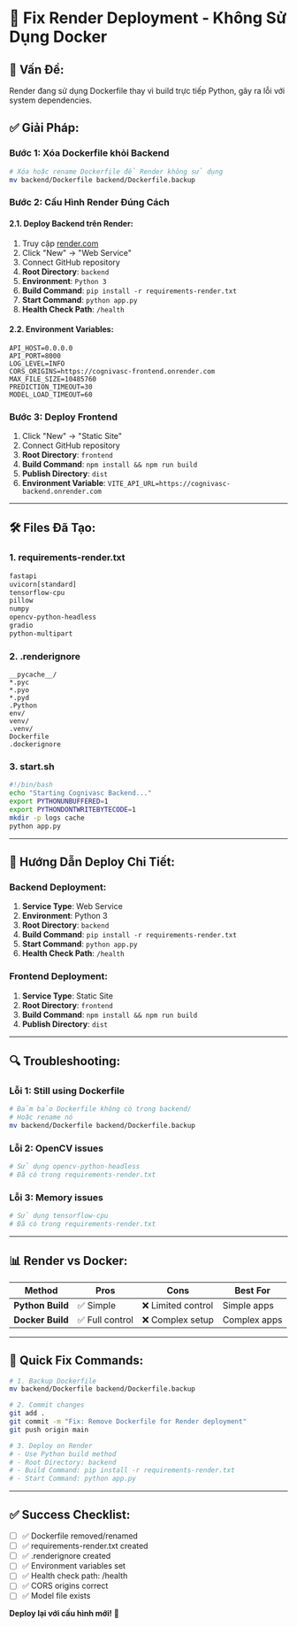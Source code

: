 # 🔧 Fix Render Deployment - Không Sử Dụng Docker

## 🚨 **Vấn Đề:**
Render đang sử dụng Dockerfile thay vì build trực tiếp Python, gây ra lỗi với system dependencies.

## ✅ **Giải Pháp:**

### **Bước 1: Xóa Dockerfile khỏi Backend**
```bash
# Xóa hoặc rename Dockerfile để Render không sử dụng
mv backend/Dockerfile backend/Dockerfile.backup
```

### **Bước 2: Cấu Hình Render Đúng Cách**

#### **2.1. Deploy Backend trên Render:**
1. Truy cập [render.com](https://render.com)
2. Click "New" → "Web Service"
3. Connect GitHub repository
4. **Root Directory**: `backend`
5. **Environment**: `Python 3`
6. **Build Command**: `pip install -r requirements-render.txt`
7. **Start Command**: `python app.py`
8. **Health Check Path**: `/health`

#### **2.2. Environment Variables:**
```env
API_HOST=0.0.0.0
API_PORT=8000
LOG_LEVEL=INFO
CORS_ORIGINS=https://cognivasc-frontend.onrender.com
MAX_FILE_SIZE=10485760
PREDICTION_TIMEOUT=30
MODEL_LOAD_TIMEOUT=60
```

### **Bước 3: Deploy Frontend**
1. Click "New" → "Static Site"
2. Connect GitHub repository
3. **Root Directory**: `frontend`
4. **Build Command**: `npm install && npm run build`
5. **Publish Directory**: `dist`
6. **Environment Variable**: `VITE_API_URL=https://cognivasc-backend.onrender.com`

---

## 🛠️ **Files Đã Tạo:**

### **1. requirements-render.txt**
```txt
fastapi
uvicorn[standard]
tensorflow-cpu
pillow
numpy
opencv-python-headless
gradio
python-multipart
```

### **2. .renderignore**
```
__pycache__/
*.pyc
*.pyo
*.pyd
.Python
env/
venv/
.venv/
Dockerfile
.dockerignore
```

### **3. start.sh**
```bash
#!/bin/bash
echo "Starting Cognivasc Backend..."
export PYTHONUNBUFFERED=1
export PYTHONDONTWRITEBYTECODE=1
mkdir -p logs cache
python app.py
```

---

## 🚀 **Hướng Dẫn Deploy Chi Tiết:**

### **Backend Deployment:**
1. **Service Type**: Web Service
2. **Environment**: Python 3
3. **Root Directory**: `backend`
4. **Build Command**: `pip install -r requirements-render.txt`
5. **Start Command**: `python app.py`
6. **Health Check Path**: `/health`

### **Frontend Deployment:**
1. **Service Type**: Static Site
2. **Root Directory**: `frontend`
3. **Build Command**: `npm install && npm run build`
4. **Publish Directory**: `dist`

---

## 🔍 **Troubleshooting:**

### **Lỗi 1: Still using Dockerfile**
```bash
# Đảm bảo Dockerfile không có trong backend/
# Hoặc rename nó
mv backend/Dockerfile backend/Dockerfile.backup
```

### **Lỗi 2: OpenCV issues**
```bash
# Sử dụng opencv-python-headless
# Đã có trong requirements-render.txt
```

### **Lỗi 3: Memory issues**
```bash
# Sử dụng tensorflow-cpu
# Đã có trong requirements-render.txt
```

---

## 📊 **Render vs Docker:**

| Method | Pros | Cons | Best For |
|--------|------|------|----------|
| **Python Build** | ✅ Simple | ❌ Limited control | Simple apps |
| **Docker Build** | ✅ Full control | ❌ Complex setup | Complex apps |

---

## 🎯 **Quick Fix Commands:**

```bash
# 1. Backup Dockerfile
mv backend/Dockerfile backend/Dockerfile.backup

# 2. Commit changes
git add .
git commit -m "Fix: Remove Dockerfile for Render deployment"
git push origin main

# 3. Deploy on Render
# - Use Python build method
# - Root Directory: backend
# - Build Command: pip install -r requirements-render.txt
# - Start Command: python app.py
```

---

## ✅ **Success Checklist:**

- [ ] ✅ Dockerfile removed/renamed
- [ ] ✅ requirements-render.txt created
- [ ] ✅ .renderignore created
- [ ] ✅ Environment variables set
- [ ] ✅ Health check path: /health
- [ ] ✅ CORS origins correct
- [ ] ✅ Model file exists

**Deploy lại với cấu hình mới!** 🚀
